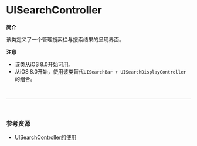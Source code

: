 # UISearchController

**简介**

该类定义了一个管理搜索栏与搜索结果的呈现界面。



**注意**

* 该类从iOS 8.0开始可用。
* 从iOS 8.0开始，使用该类替代`UISearchBar + UISearchDisplayController`的组合。

<br>

***

<br>

### 参考资源

* [UISearchController的使用](http://blog.csdn.net/icetime17/article/details/46883479)
